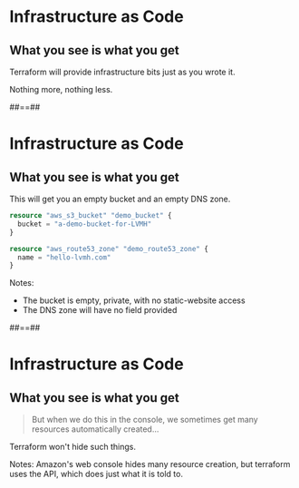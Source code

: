 
# Infrastructure as Code
## What you see is what you get

Terraform will provide infrastructure bits just as you wrote it.

Nothing more, nothing less.

##==##
<!-- .slide: class="with-code" -->

# Infrastructure as Code
## What you see is what you get

This will get you an empty bucket and an empty DNS zone.  

```tf
resource "aws_s3_bucket" "demo_bucket" {
  bucket = "a-demo-bucket-for-LVMH"
}

resource "aws_route53_zone" "demo_route53_zone" {
  name = "hello-lvmh.com"
}
```
<!-- .element: class="big-code" -->

Notes: 
- The bucket is empty, private, with no static-website access
- The DNS zone will have no field provided

##==##

# Infrastructure as Code
## What you see is what you get  
  
> But when we do this in the console, we sometimes get many resources automatically created...


Terraform won't hide such things.

Notes:
Amazon's web console hides many resource creation, but terraform uses the API, which does just what it is told to.
